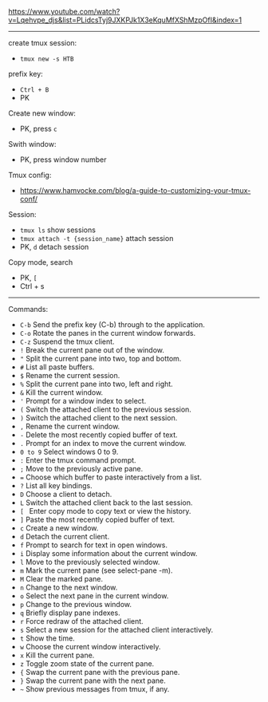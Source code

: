 https://www.youtube.com/watch?v=Lqehvpe_djs&list=PLidcsTyj9JXKPJk1X3eKquMfXShMzpOfI&index=1

---

create tmux session:
- ``` tmux new -s HTB ```

prefix key:
- ``` Ctrl + B ```
- PK

Create new window:
- PK, press ``` c ```

Swith window:
- PK, press window number

Tmux config:
- https://www.hamvocke.com/blog/a-guide-to-customizing-your-tmux-conf/

Session:
- ``` tmux ls ``` show sessions
- ``` tmux attach -t {session_name} ``` attach session
- PK, ``` d ``` detach session

Copy mode, search
- PK, ``` [ ```
- Ctrl + s



---

Commands:

- ``` C-b ```         Send the prefix key (C-b) through to the application.
- ``` C-o ```         Rotate the panes in the current window forwards.
- ``` C-z ```         Suspend the tmux client.
- ``` ! ```           Break the current pane out of the window.
- ``` " ```           Split the current pane into two, top and bottom.
- ``` # ```           List all paste buffers.
- ``` $ ```           Rename the current session.
- ``` % ```           Split the current pane into two, left and right.
- ``` & ```           Kill the current window.
- ``` ' ```           Prompt for a window index to select.
- ``` ( ```           Switch the attached client to the previous session.
- ``` ) ```           Switch the attached client to the next session.
- ``` , ```           Rename the current window.
- ``` - ```           Delete the most recently copied buffer of text.
- ``` . ```           Prompt for an index to move the current window.
- ``` 0 to 9 ```      Select windows 0 to 9.
- ``` : ```           Enter the tmux command prompt.
- ``` ; ```           Move to the previously active pane.
- ``` = ```           Choose which buffer to paste interactively from a list.
- ``` ? ```           List all key bindings.
- ``` D ```           Choose a client to detach.
- ``` L ```           Switch the attached client back to the last session.
- ```[ ```            Enter copy mode to copy text or view the history.
- ``` ] ```           Paste the most recently copied buffer of text.
- ``` c ```           Create a new window.
- ``` d ```           Detach the current client.
- ``` f ```           Prompt to search for text in open windows.
- ``` i ```           Display some information about the current window.
- ``` l ```           Move to the previously selected window.
- ``` m ```           Mark the current pane (see select-pane -m).
- ``` M ```           Clear the marked pane.
- ``` n ```           Change to the next window.
- ``` o ```           Select the next pane in the current window.
- ``` p ```           Change to the previous window.
- ``` q ```           Briefly display pane indexes.
- ``` r ```           Force redraw of the attached client.
- ``` s ```           Select a new session for the attached client interactively.
- ``` t ```           Show the time.
- ``` w ```           Choose the current window interactively.
- ``` x ```           Kill the current pane.
- ``` z ```           Toggle zoom state of the current pane.
- ``` { ```           Swap the current pane with the previous pane.
- ``` } ```           Swap the current pane with the next pane.
- ``` ~ ```           Show previous messages from tmux, if any.


